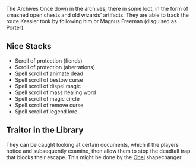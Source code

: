 The Archives
Once down in the archives, there in some loot, in the form of smashed open chests and old wizards’ artifacts. They are able to track the route Kessler took by following him or Magnus Freeman (disguised as Porter). 

## Nice Stacks

 * Scroll of protection (fiends)
 * Scroll of protection (aberrations)
 * Spell scroll of animate dead
 * Spell scroll of bestow curse
 * Spell scroll of dispel magic
 * Spell scroll of mass healing word
 * Spell scroll of magic circle
 * Spell scroll of remove curse
 * Spell scroll of legend lore

  ## Traitor in the Library

  They can be caught looking at certain documents, which if the players notice and subsequently examine, then allow them to stop the deadfall trap that blocks their escape. This might be done by the [Obel](/p/Obel.md) shapechanger.

  